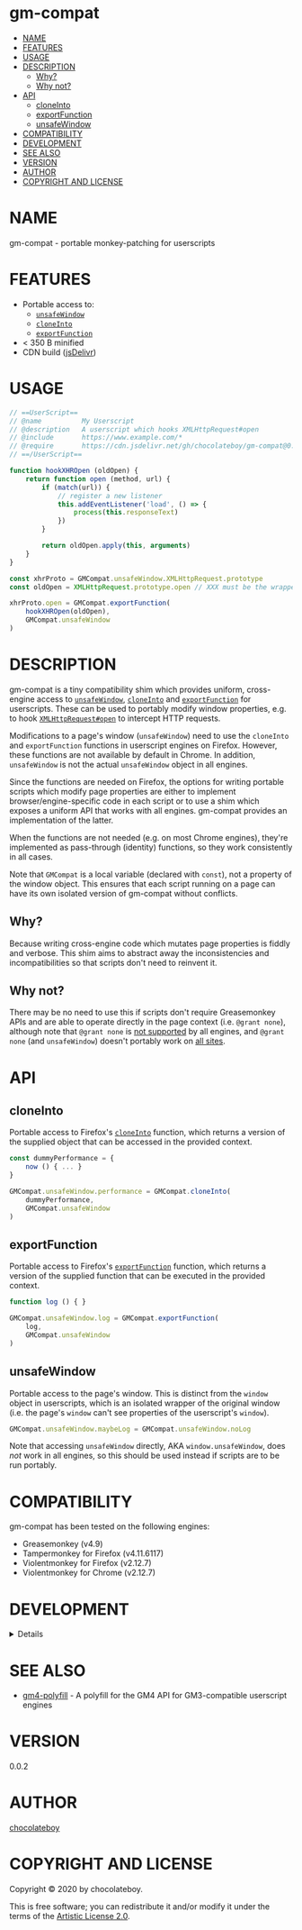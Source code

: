# gm-compat

<!-- toc -->

- [NAME](#name)
- [FEATURES](#features)
- [USAGE](#usage)
- [DESCRIPTION](#description)
  - [Why?](#why)
  - [Why not?](#why-not)
- [API](#api)
  - [cloneInto](#cloneinto)
  - [exportFunction](#exportfunction)
  - [unsafeWindow](#unsafewindow)
- [COMPATIBILITY](#compatibility)
- [DEVELOPMENT](#development)
- [SEE ALSO](#see-also)
- [VERSION](#version)
- [AUTHOR](#author)
- [COPYRIGHT AND LICENSE](#copyright-and-license)

<!-- tocstop -->

# NAME

gm-compat - portable monkey-patching for userscripts

# FEATURES

- Portable access to:
  - [`unsafeWindow`][unsafeWindow]
  - [`cloneInto`][cloneInto]
  - [`exportFunction`][exportFunction]
- &lt; 350 B minified
- CDN build ([jsDelivr][])

# USAGE

```javascript
// ==UserScript==
// @name          My Userscript
// @description   A userscript which hooks XMLHttpRequest#open
// @include       https://www.example.com/*
// @require       https://cdn.jsdelivr.net/gh/chocolateboy/gm-compat@0.0.2/index.min.js
// ==/UserScript==

function hookXHROpen (oldOpen) {
    return function open (method, url) {
        if (match(url)) {
            // register a new listener
            this.addEventListener('load', () => {
                process(this.responseText)
            })
        }

        return oldOpen.apply(this, arguments)
    }
}

const xhrProto = GMCompat.unsafeWindow.XMLHttpRequest.prototype
const oldOpen = XMLHttpRequest.prototype.open // XXX must be the wrapped version

xhrProto.open = GMCompat.exportFunction(
    hookXHROpen(oldOpen),
    GMCompat.unsafeWindow
)
```

# DESCRIPTION

gm-compat is a tiny compatibility shim which provides uniform, cross-engine
access to [`unsafeWindow`][unsafeWindow], [`cloneInto`][cloneInto] and
[`exportFunction`][exportFunction] for userscripts. These can be used to
portably modify window properties, e.g. to hook
[`XMLHttpRequest#open`][xhr#open] to intercept HTTP requests.

Modifications to a page's window (`unsafeWindow`) need to use the `cloneInto`
and `exportFunction` functions in userscript engines on Firefox. However, these
functions are not available by default in Chrome. In addition, `unsafeWindow`
is not the actual `unsafeWindow` object in all engines.

Since the functions are needed on Firefox, the options for writing portable
scripts which modify page properties are either to implement
browser/engine-specific code in each script or to use a shim which exposes a
uniform API that works with all engines. gm-compat provides an implementation
of the latter.

When the functions are not needed (e.g. on most Chrome engines), they're
implemented as pass-through (identity) functions, so they work consistently in
all cases.

Note that `GMCompat` is a local variable (declared with `const`), not a
property of the window object. This ensures that each script running on a page
can have its own isolated version of gm-compat without conflicts.

## Why?

Because writing cross-engine code which mutates page properties is fiddly and
verbose. This shim aims to abstract away the inconsistencies and
incompatibilities so that scripts don't need to reinvent it.

## Why not?

There may be no need to use this if scripts don't require Greasemonkey APIs and
are able to operate directly in the page context (i.e. `@grant none`), although
note that `@grant none` is [not supported][grant-none] by all engines, and
`@grant none` (and `unsafeWindow`) doesn't portably work on [all sites][csp].

# API

## cloneInto

Portable access to Firefox's [`cloneInto`][cloneInto] function, which returns a
version of the supplied object that can be accessed in the provided context.

```javascript
const dummyPerformance = {
    now () { ... }
}

GMCompat.unsafeWindow.performance = GMCompat.cloneInto(
    dummyPerformance,
    GMCompat.unsafeWindow
)
```

## exportFunction

Portable access to Firefox's [`exportFunction`][exportFunction] function, which
returns a version of the supplied function that can be executed in the provided
context.

```javascript
function log () { }

GMCompat.unsafeWindow.log = GMCompat.exportFunction(
    log,
    GMCompat.unsafeWindow
)
```

## unsafeWindow

Portable access to the page's window. This is distinct from the `window` object
in userscripts, which is an isolated wrapper of the original window (i.e. the
page's `window` can't see properties of the userscript's `window`).

```javascript
GMCompat.unsafeWindow.maybeLog = GMCompat.unsafeWindow.noLog
```

Note that accessing `unsafeWindow` directly, AKA `window.unsafeWindow`, does
*not* work in all engines, so this should be used instead if scripts are to be
run portably.

# COMPATIBILITY

gm-compat has been tested on the following engines:

- Greasemonkey (v4.9)
- Tampermonkey for Firefox (v4.11.6117)
- Violentmonkey for Firefox (v2.12.7)
- Violentmonkey for Chrome (v2.12.7)

# DEVELOPMENT

<details>

## NPM Scripts

The following NPM scripts are available:

- build - generate the minified build of the library (index.min.js)
- doctoc - update the table-of-contents (TOC) in the README

</details>

# SEE ALSO

- [gm4-polyfill][] - A polyfill for the GM4 API for GM3-compatible userscript engines

# VERSION

0.0.2

# AUTHOR

[chocolateboy](mailto:chocolate@cpan.org)

# COPYRIGHT AND LICENSE

Copyright © 2020 by chocolateboy.

This is free software; you can redistribute it and/or modify it under the
terms of the [Artistic License 2.0](https://www.opensource.org/licenses/artistic-license-2.0.php).

[cloneInto]: https://developer.mozilla.org/en-US/docs/Mozilla/Tech/XPCOM/Language_Bindings/Components.utils.cloneInto
[csp]: https://github.com/violentmonkey/violentmonkey/issues/1001
[exportFunction]: https://developer.mozilla.org/en-US/docs/Mozilla/Tech/XPCOM/Language_Bindings/Components.utils.exportFunction
[gm4-polyfill]: https://github.com/greasemonkey/gm4-polyfill
[grant-none]: https://github.com/greasemonkey/greasemonkey/issues/3015#issuecomment-436645719
[jsDelivr]: https://cdn.jsdelivr.net/gh/chocolateboy/gm-compat@0.0.2/index.min.js
[unsafeWindow]: https://sourceforge.net/p/greasemonkey/wiki/unsafeWindow/
[xhr#open]: https://developer.mozilla.org/en-US/docs/Web/API/XMLHttpRequest/open
